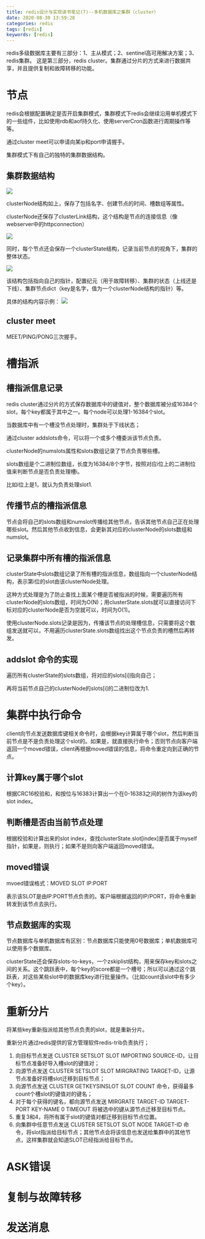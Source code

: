 ```yaml
---
title: redis设计与实现读书笔记(7)--多机数据库之集群（cluster）
date: 2020-08-30 13:59:28
categories: redis
tags: [redis]
keywords: [redis]
---
```

redis多级数据库主要有三部分：1、主从模式；2、sentinel高可用解决方案；3、redis集群。
这是第三部分，redis cluster。集群通过分片的方式来进行数据共享，并且提供复制和故障转移的功能。

<!---more--->

# 节点
redis会根据配置确定是否开启集群模式，集群模式下redis会继续沿用单机模式下的一些组件，比如使用rdb和aof持久化、使用serverCron函数进行周期操作等等。

通过cluster meet可以申请向某ip和port申请握手。

集群模式下有自己的独特的集群数据结构。

## 集群数据结构
![](https://jaroffertree.oss-cn-hongkong.aliyuncs.com/20200830145107.png)

clusterNode结构如上，保存了包括名字、创建节点的时间、槽数组等属性。

clusterNode还保存了clusterLink结构，这个结构是节点的连接信息（像webserver中的httpconnection）

![](https://jaroffertree.oss-cn-hongkong.aliyuncs.com/20200830145907.png)

同时，每个节点还会保存一个clusterState结构，记录当前节点的视角下，集群的整体状态。

![](https://jaroffertree.oss-cn-hongkong.aliyuncs.com/20200830150036.png)

该结构包括指向自己的指针，配置纪元（用于故障转移）、集群的状态（上线还是下线）、集群节点dict（key是名字，值为一个clusterNode结构的指针）等。

具体的结构内容示例：
![](https://jaroffertree.oss-cn-hongkong.aliyuncs.com/20200830150459.png)


## cluster meet
MEET/PING/PONG三次握手。

# 槽指派
## 槽指派信息记录
redis cluster通过分片的方式保存数据库中的键值对，整个数据库被分成16384个slot，每个key都属于其中之一。每个node可以处理1-16384个slot。

当数据库中有一个槽没节点处理时，集群处于下线状态；

通过cluster addslots命令，可以将一个或多个槽委派该节点负责。

clusterNode的numslots属性和slots数组记录了节点负责哪些槽。

slots数组是个二进制位数组，长度为16384/8个字节，按照对应i位上的二进制位值来判断节点是否负责处理槽i。

比如i位上是1，就认为负责处理slot1.

## 传播节点的槽指派信息
节点会将自己的slots数组和numslot传播给其他节点，告诉其他节点自己正在处理哪些slot。然后其他节点收到信息，会更新其对应的clusterNode的slots数组和numslot。

## 记录集群中所有槽的指派信息
clusterState中slots数组记录了所有槽的指派信息，数组指向一个clusterNode结构，表示第i位的slot由该clusterNode处理。

这种方式处理是为了防止查找上面某个槽是否被指派的时候，需要遍历所有clusterNode的slots数组，时间为O(N)；用clusterState.slots就可以直接访问下标对应的clusterNode是否为空就可以，时间为O(1)。

使用clusterNode.slots记录是因为，传播该节点的处理槽信息，只需要将这个数组发送就可以，不用遍历clusterState.slots数组找出这个节点负责的槽然后再转发。

## addslot 命令的实现
遍历所有clusterState的slots数组，将对应的slots[i]指向自己；

再将当前节点自己的clusterNode的slots[i]的二进制位改为1.

# 集群中执行命令
client向节点发送数据库键相关命令时，会根据key计算属于哪个slot，然后判断当前节点是不是负责处理这个slot的。如果是，就直接执行命令；否则节点向客户端返回一个moved错误，client再根据moved错误的信息，将命令重定向到正确的节点。

## 计算key属于哪个slot
根据CRC16校验和，和按位与16383计算出一个在0-16383之间的树作为该key的slot index。

## 判断槽是否由当前节点处理
根据校验和计算出来的slot index，查找clusterState.slot[index]是否属于myself指针，如果是，则执行；如果不是则向客户端返回moved错误。

## moved错误
mvoed错误格式：MOVED SLOT IP:PORT

表示该SLOT是由IP:PORT节点负责的。客户端根据返回的IP/PORT，将命令重新转发到该节点去执行。

## 节点数据库的实现
节点数据库与单机数据库有区别：节点数据库只能使用0号数据库；单机数据库可以使用多个数据库。

clusterState还会保存slots-to-keys，一个zskiplist结构，用来保存key和slots之间的关系。这个跳跃表中，每个key的score都是一个槽号；所以可以通过这个跳跃表，对这些某些slot中的数据库key进行批量操作。（比如count该slot中有多少个key）。



# 重新分片
将某些key重新指派给其他节点负责的slot，就是重新分片。

重新分片通过redis提供的官方管理软件redis-trib负责执行；

1. 向目标节点发送 CLUSTER SETSLOT SLOT IMPORTING SOURCE-ID，让目标节点准备好导入槽slot的键值对；
2. 向源节点发送 CLUSTER SETSLOT SLOT MIRGRATING TARGET-ID，让源节点准备好将槽slot迁移到目标节点；
3. 向源节点发送 CLUSTER GETKEYSINSLOT SLOT COUNT 命令，获得最多count个槽slot的键值对的键名；
4. 对于每个获得的键名，都向源节点发送 MIRGRATE TARGET-ID TARGET-PORT KEY-NAME 0 TIMEOUT 将被选中的键从源节点迁移至目标节点。
5. 重复3和4，将所有属于slot的键值对都迁移到目标节点位置。
6. 向集群中任意节点发送 CLUSTER SETSLOT SLOT NODE TARGET-ID 命令，将slot指派给目标节点；其他节点会将该信息也发送给集群中的其他节点，这样集群就会知道SLOT已经指派给目标节点。



# ASK错误

# 复制与故障转移

# 发送消息